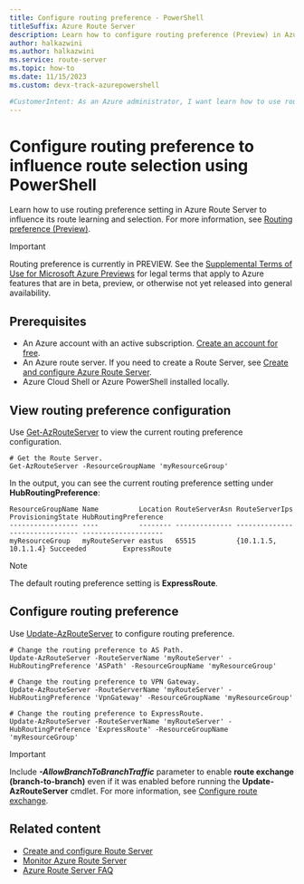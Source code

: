 ```yaml
---
title: Configure routing preference - PowerShell
titleSuffix: Azure Route Server
description: Learn how to configure routing preference (Preview) in Azure Route Server using Azure PowerShell to influence its route selection.
author: halkazwini
ms.author: halkazwini
ms.service: route-server
ms.topic: how-to
ms.date: 11/15/2023
ms.custom: devx-track-azurepowershell

#CustomerIntent: As an Azure administrator, I want learn how to use routing preference setting so that I can influence route selection in Azure Route Server using Azure PowerShell.
---
```


# Configure routing preference to influence route selection using PowerShell

Learn how to use routing preference setting in Azure Route Server to influence its route learning and selection. For more information, see [Routing preference (Preview)](hub-routing-preference.md).

> [!IMPORTANT]
> Routing preference is currently in PREVIEW. See the [Supplemental Terms of Use for Microsoft Azure Previews](https://azure.microsoft.com/support/legal/preview-supplemental-terms/) for legal terms that apply to Azure features that are in beta, preview, or otherwise not yet released into general availability.

## Prerequisites

- An Azure account with an active subscription. [Create an account for free](https://azure.microsoft.com/free/?WT.mc_id=A261C142F).
- An Azure route server. If you need to create a Route Server, see [Create and configure Azure Route Server](quickstart-configure-route-server-powershell.md).
- Azure Cloud Shell or Azure PowerShell installed locally.

## View routing preference configuration

Use [Get-AzRouteServer](/powershell/module/az.network/get-azrouteserver) to view the current routing preference configuration.

```azurepowershell-interactive
# Get the Route Server.
Get-AzRouteServer -ResourceGroupName 'myResourceGroup'
```

In the output, you can see the current routing preference setting under **HubRoutingPreference**:

```output
ResourceGroupName Name          Location RouteServerAsn RouteServerIps       ProvisioningState HubRoutingPreference
----------------- ----          -------- -------------- --------------       ----------------- --------------------
myResourceGroup   myRouteServer eastus   65515          {10.1.1.5, 10.1.1.4} Succeeded         ExpressRoute
```

> [!NOTE]
> The default routing preference setting is **ExpressRoute**.

## Configure routing preference

Use [Update-AzRouteServer](/powershell/module/az.network/update-azrouteserver) to configure routing preference.

```azurepowershell-interactive
# Change the routing preference to AS Path.
Update-AzRouteServer -RouteServerName 'myRouteServer' -HubRoutingPreference 'ASPath' -ResourceGroupName 'myResourceGroup'
```

```azurepowershell-interactive
# Change the routing preference to VPN Gateway.
Update-AzRouteServer -RouteServerName 'myRouteServer' -HubRoutingPreference 'VpnGateway' -ResourceGroupName 'myResourceGroup'
```

```azurepowershell-interactive
# Change the routing preference to ExpressRoute.
Update-AzRouteServer -RouteServerName 'myRouteServer' -HubRoutingPreference 'ExpressRoute' -ResourceGroupName 'myResourceGroup'
```

> [!IMPORTANT]
> Include ***-AllowBranchToBranchTraffic*** parameter to enable **route exchange (branch-to-branch)** even if it was enabled before running the **Update-AzRouteServer** cmdlet. For more information, see [Configure route exchange](quickstart-configure-route-server-powershell.md#configure-route-exchange).

## Related content

- [Create and configure Route Server](quickstart-configure-route-server-powershell.md)
- [Monitor Azure Route Server](monitor-route-server.md)
- [Azure Route Server FAQ](route-server-faq.md)
